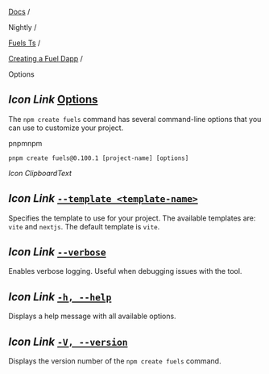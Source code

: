 [Docs](https://docs.fuel.network/) /

Nightly  /

[Fuels Ts](https://docs.fuel.network/docs/nightly/fuels-ts/) /

[Creating a Fuel Dapp](https://docs.fuel.network/docs/nightly/fuels-ts/creating-a-fuel-dapp/) /

Options

## _Icon Link_ [Options](https://docs.fuel.network/docs/nightly/fuels-ts/creating-a-fuel-dapp/options/\#options)

The `npm create fuels` command has several command-line options that you can use to customize your project.

pnpmnpm

```fuel_Box fuel_Box-idXKMmm-css
pnpm create fuels@0.100.1 [project-name] [options]
```

_Icon ClipboardText_

## _Icon Link_ [`--template <template-name>`](https://docs.fuel.network/docs/nightly/fuels-ts/creating-a-fuel-dapp/options/\#--template-template-name)

Specifies the template to use for your project. The available templates are: `vite` and `nextjs`. The default template is `vite`.

## _Icon Link_ [`--verbose`](https://docs.fuel.network/docs/nightly/fuels-ts/creating-a-fuel-dapp/options/\#--verbose)

Enables verbose logging. Useful when debugging issues with the tool.

## _Icon Link_ [`-h, --help`](https://docs.fuel.network/docs/nightly/fuels-ts/creating-a-fuel-dapp/options/\#-h---help)

Displays a help message with all available options.

## _Icon Link_ [`-V, --version`](https://docs.fuel.network/docs/nightly/fuels-ts/creating-a-fuel-dapp/options/\#-v---version)

Displays the version number of the `npm create fuels` command.